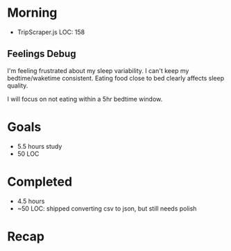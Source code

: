 # Morning
- TripScraper.js LOC: 158
## Feelings Debug
I'm feeling frustrated about my sleep variability. I can't keep my bedtime/waketime consistent. Eating food close to bed clearly affects sleep quality.

I will focus on not eating within a 5hr bedtime window.


# Goals
- 5.5 hours study
- 50 LOC
# Completed
- 4.5 hours
- ~50 LOC: shipped converting csv to json, but still needs polish
# Recap

